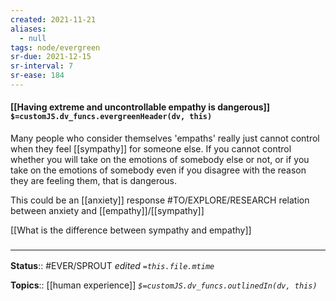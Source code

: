 ```yaml
---
created: 2021-11-21 
aliases:
  - null
tags: node/evergreen
sr-due: 2021-12-15
sr-interval: 7
sr-ease: 184
---
```


#### [[Having extreme and uncontrollable empathy is dangerous]] `$=customJS.dv_funcs.evergreenHeader(dv, this)`

Many people who consider themselves 'empaths' really just cannot control when they feel [[sympathy]] for someone else. If you cannot control whether you will take on the emotions of somebody else or not, or if you take on the emotions of somebody even if you disagree with the reason they are feeling them, that is dangerous. 

This could be an [[anxiety]] response #TO/EXPLORE/RESEARCH relation between anxiety and [[empathy]]/[[sympathy]]

[[What is the difference between sympathy and empathy]]

### <hr class="footnote"/>

**Status**:: #EVER/SPROUT 
*edited `=this.file.mtime`*

**Topics**:: [[human experience]]
*`$=customJS.dv_funcs.outlinedIn(dv, this)`*
